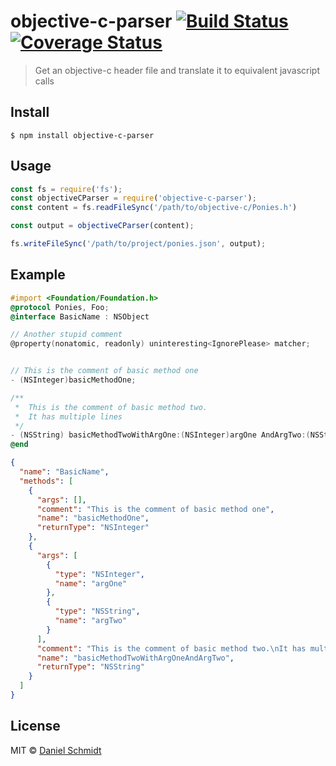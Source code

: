 # objective-c-parser [![Build Status](https://travis-ci.org/danielmschmidt/objective-c-parser.svg?branch=master)](https://travis-ci.org/danielmschmidt/objective-c-parser) [![Coverage Status](https://coveralls.io/repos/github/danielmschmidt/objective-c-parser/badge.svg?branch=master)](https://coveralls.io/github/danielmschmidt/objective-c-parser?branch=master)

> Get an objective-c header file and translate it to equivalent javascript calls


## Install

```
$ npm install objective-c-parser
```


## Usage

```js
const fs = require('fs');
const objectiveCParser = require('objective-c-parser');
const content = fs.readFileSync('/path/to/objective-c/Ponies.h')

const output = objectiveCParser(content);

fs.writeFileSync('/path/to/project/ponies.json', output);
```

## Example

```objective-c
#import <Foundation/Foundation.h>
@protocol Ponies, Foo;
@interface BasicName : NSObject

// Another stupid comment
@property(nonatomic, readonly) uninteresting<IgnorePlease> matcher;


// This is the comment of basic method one
- (NSInteger)basicMethodOne;

/**
 *  This is the comment of basic method two.
 *  It has multiple lines
 */
- (NSString) basicMethodTwoWithArgOne:(NSInteger)argOne AndArgTwo:(NSString)argTwo;
@end
```

```json
{
  "name": "BasicName",
  "methods": [
    {
      "args": [],
      "comment": "This is the comment of basic method one",
      "name": "basicMethodOne",
      "returnType": "NSInteger"
    },
    {
      "args": [
        {
          "type": "NSInteger",
          "name": "argOne"
        },
        {
          "type": "NSString",
          "name": "argTwo"
        }
      ],
      "comment": "This is the comment of basic method two.\nIt has multiple lines",
      "name": "basicMethodTwoWithArgOneAndArgTwo",
      "returnType": "NSString"
    }
  ]
}
```

## License

MIT © [Daniel Schmidt](http://danielmschmidt.de)
